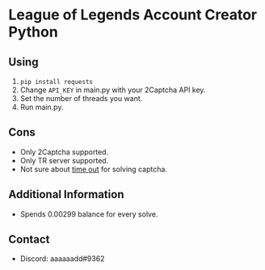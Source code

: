 # League of Legends Account Creator Python

## Using
1. `pip install requests`
2. Change `API_KEY` in main.py with your 2Captcha API key.
3. Set the number of threads you want.
4. Run main.py.

## Cons
- Only 2Captcha supported.
- Only TR server supported.
- Not sure about [time out](https://github.com/directx5/League-of-Legends-Account-Creator-Python/blob/3a424caf494ff03141fc1e7aea59eaac98003e9e/captcha.py#L32) for solving captcha. 

## Additional Information
- Spends 0.00299 balance for every solve.


## Contact
- Discord: aaaaaadd#9362
